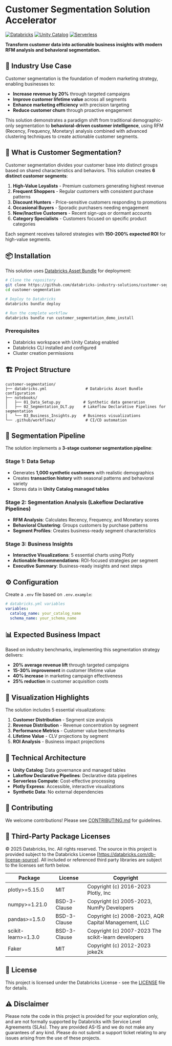 # Customer Segmentation Solution Accelerator

[![Databricks](https://img.shields.io/badge/Databricks-Solution_Accelerator-FF3621?style=for-the-badge&logo=databricks)](https://databricks.com)
[![Unity Catalog](https://img.shields.io/badge/Unity_Catalog-Enabled-00A1C9?style=for-the-badge)](https://docs.databricks.com/en/data-governance/unity-catalog/index.html)
[![Serverless](https://img.shields.io/badge/Serverless-Compute-00C851?style=for-the-badge)](https://docs.databricks.com/en/compute/serverless.html)

**Transform customer data into actionable business insights with modern RFM analysis and behavioral segmentation.**

## 🎯 Industry Use Case

Customer segmentation is the foundation of modern marketing strategy, enabling businesses to:
- **Increase revenue by 20%** through targeted campaigns
- **Improve customer lifetime value** across all segments  
- **Enhance marketing efficiency** with precision targeting
- **Reduce customer churn** through proactive engagement

This solution demonstrates a paradigm shift from traditional demographic-only segmentation to **behavioral-driven customer intelligence**, using RFM (Recency, Frequency, Monetary) analysis combined with advanced clustering techniques to create actionable customer segments.

## 🚀 What is Customer Segmentation?

Customer segmentation divides your customer base into distinct groups based on shared characteristics and behaviors. This solution creates **6 distinct customer segments**:

1. **High-Value Loyalists** - Premium customers generating highest revenue
2. **Frequent Shoppers** - Regular customers with consistent purchase patterns
3. **Discount Hunters** - Price-sensitive customers responding to promotions
4. **Occasional Buyers** - Sporadic purchasers needing engagement
5. **New/Inactive Customers** - Recent sign-ups or dormant accounts
6. **Category Specialists** - Customers focused on specific product categories

Each segment receives tailored strategies with **150-200% expected ROI** for high-value segments.

## 📦 Installation

This solution uses [Databricks Asset Bundle](https://docs.databricks.com/en/dev-tools/bundles/index.html) for deployment:

```bash
# Clone the repository
git clone https://github.com/databricks-industry-solutions/customer-segmentation.git
cd customer-segmentation

# Deploy to Databricks
databricks bundle deploy

# Run the complete workflow
databricks bundle run customer_segmentation_demo_install
```

### Prerequisites
- Databricks workspace with Unity Catalog enabled
- Databricks CLI installed and configured
- Cluster creation permissions

## 🏗️ Project Structure

```
customer-segmentation/
├── databricks.yml                 # Databricks Asset Bundle configuration
├── notebooks/
│   ├── 01_Data_Setup.py          # Synthetic data generation
│   ├── 02_Segmentation_DLT.py    # Lakeflow Declarative Pipelines for segmentation
│   └── 03_Business_Insights.py   # Business visualizations
└── .github/workflows/             # CI/CD automation
```

## 🔄 Segmentation Pipeline

The solution implements a **3-stage customer segmentation pipeline**:

### Stage 1: Data Setup
- Generates **1,000 synthetic customers** with realistic demographics
- Creates **transaction history** with seasonal patterns and behavioral variety
- Stores data in **Unity Catalog managed tables**

### Stage 2: Segmentation Analysis (Lakeflow Declarative Pipelines)
- **RFM Analysis**: Calculates Recency, Frequency, and Monetary scores
- **Behavioral Clustering**: Groups customers by purchase patterns
- **Segment Profiles**: Creates business-ready segment characteristics

### Stage 3: Business Insights
- **Interactive Visualizations**: 5 essential charts using Plotly
- **Actionable Recommendations**: ROI-focused strategies per segment
- **Executive Summary**: Business-ready insights and next steps

## ⚙️ Configuration

Create a `.env` file based on `.env.example`:

```yaml
# databricks.yml variables
variables:
  catalog_name: your_catalog_name
  schema_name: your_schema_name
```

## 📊 Expected Business Impact

Based on industry benchmarks, implementing this segmentation strategy delivers:
- **20% average revenue lift** through targeted campaigns
- **15-30% improvement** in customer lifetime value
- **40% increase** in marketing campaign effectiveness
- **25% reduction** in customer acquisition costs

## 🎨 Visualization Highlights

The solution includes 5 essential visualizations:
1. **Customer Distribution** - Segment size analysis
2. **Revenue Distribution** - Revenue concentration by segment
3. **Performance Metrics** - Customer value benchmarks
4. **Lifetime Value** - CLV projections by segment
5. **ROI Analysis** - Business impact projections

## 🔧 Technical Architecture

- **Unity Catalog**: Data governance and managed tables
- **Lakeflow Declarative Pipelines**: Declarative data pipelines
- **Serverless Compute**: Cost-effective processing
- **Plotly Express**: Accessible, interactive visualizations
- **Synthetic Data**: No external dependencies

## 🤝 Contributing

We welcome contributions! Please see [CONTRIBUTING.md](CONTRIBUTING.md) for guidelines.

## 📄 Third-Party Package Licenses

&copy; 2025 Databricks, Inc. All rights reserved. The source in this project is provided subject to the Databricks License [https://databricks.com/db-license-source]. All included or referenced third party libraries are subject to the licenses set forth below.

| Package | License | Copyright |
|---------|---------|-----------|
| plotly>=5.15.0 | MIT | Copyright (c) 2016-2023 Plotly, Inc |
| numpy>=1.21.0 | BSD-3-Clause | Copyright (c) 2005-2023, NumPy Developers |
| pandas>=1.5.0 | BSD-3-Clause | Copyright (c) 2008-2023, AQR Capital Management, LLC |
| scikit-learn>=1.3.0 | BSD-3-Clause | Copyright (c) 2007-2023 The scikit-learn developers |
| Faker | MIT | Copyright (c) 2012-2023 joke2k |

## 📜 License

This project is licensed under the Databricks License - see the [LICENSE](LICENSE) file for details.

## ⚠️ Disclaimer

Please note the code in this project is provided for your exploration only, and are not formally supported by Databricks with Service Level Agreements (SLAs). They are provided AS-IS and we do not make any guarantees of any kind. Please do not submit a support ticket relating to any issues arising from the use of these projects.